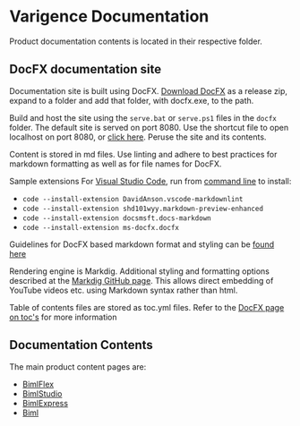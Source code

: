 # Varigence Documentation

Product documentation contents is located in their respective folder.

## DocFX documentation site

Documentation site is built using DocFX. [Download DocFX](https://github.com/dotnet/docfx/releases) as a release zip, expand to a folder and add that folder, with docfx.exe, to the path.

Build and host the site using the `serve.bat` or `serve.ps1` files in the `docfx` folder. The default site is served on port 8080. Use the shortcut file to open localhost on port 8080, or [click here](http://localhost:8080). Peruse the site and its contents.

Content is stored in md files. Use linting and adhere to best practices for markdown formatting as well as for file names for DocFX.

Sample extensions For [Visual Studio Code](https://code.visualstudio.com/), run from [command line](https://code.visualstudio.com/docs/editor/command-line) to install:

* `code --install-extension DavidAnson.vscode-markdownlint`
* `code --install-extension shd101wyy.markdown-preview-enhanced`
* `code --install-extension docsmsft.docs-markdown`
* `code --install-extension ms-docfx.docfx`

Guidelines for DocFX based markdown format and styling can be [found here](http://dotnet.github.io/docfx/spec/docfx_flavored_markdown.html)

Rendering engine is Markdig. Additional styling and formatting options described at the [Markdig GitHub page](https://github.com/lunet-io/markdig). This allows direct embedding of YouTube videos etc. using Markdown syntax rather than html.

Table of contents files are stored as toc.yml files. Refer to the [DocFX page on toc's](https://dotnet.github.io/docfx/tutorial/intro_toc.html) for more information

## Documentation Contents

The main product content pages are:

* [BimlFlex](bimlflex/index.md)
* [BimlStudio](bimlstudio/index.md)
* [BimlExpress](bimlexpress/index.md)
* [Biml](biml/index.md)    